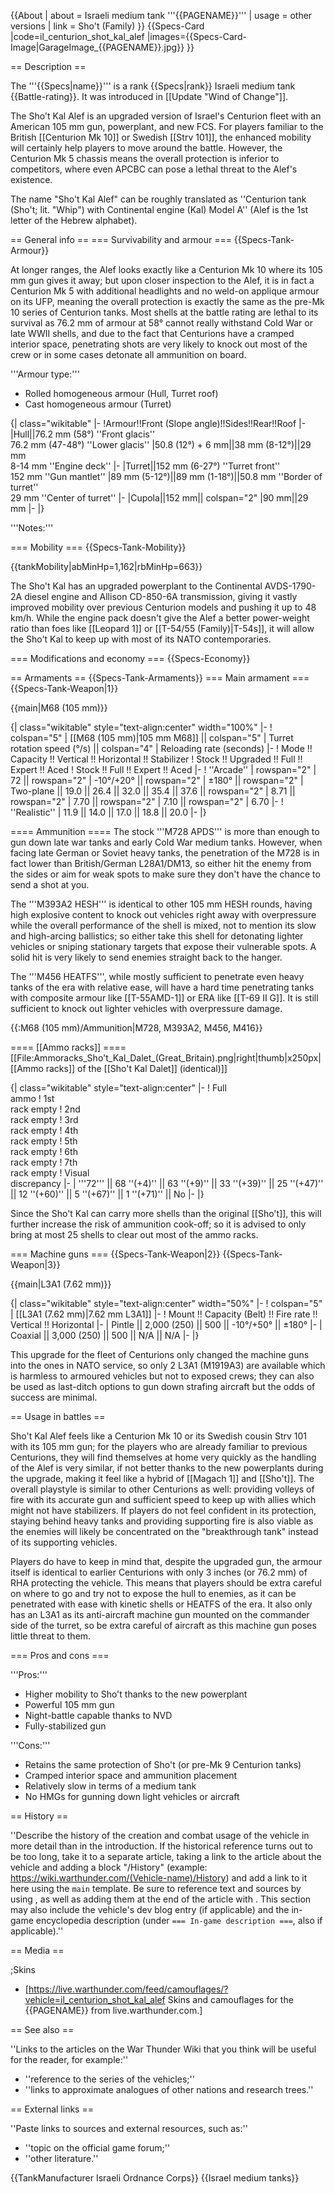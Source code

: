 {{About
| about = Israeli medium tank '''{{PAGENAME}}'''
| usage = other versions
| link = Sho't (Family)
}}
{{Specs-Card
|code=il_centurion_shot_kal_alef
|images={{Specs-Card-Image|GarageImage_{{PAGENAME}}.jpg}}
}}

== Description ==
<!-- ''In the description, the first part should be about the history of the creation and combat usage of the vehicle, as well as its key features. In the second part, tell the reader about the ground vehicle in the game. Insert a screenshot of the vehicle, so that if the novice player does not remember the vehicle by name, he will immediately understand what kind of vehicle the article is talking about.'' -->
The '''{{Specs|name}}''' is a rank {{Specs|rank}} Israeli medium tank {{Battle-rating}}. It was introduced in [[Update "Wind of Change"]].

The Sho't Kal Alef is an upgraded version of Israel's Centurion fleet with an American 105 mm gun, powerplant, and new FCS. For players familiar to the British [[Centurion Mk 10]] or Swedish [[Strv 101]], the enhanced mobility will certainly help players to move around the battle. However, the Centurion Mk 5 chassis means the overall protection is inferior to competitors, where even APCBC can pose a lethal threat to the Alef's existence.

The name "Sho't Kal Alef" can be roughly translated as ''Centurion tank (Sho't; lit. "Whip") with Continental engine (Kal) Model A'' (Alef is the 1st letter of the Hebrew alphabet).

== General info ==
=== Survivability and armour ===
{{Specs-Tank-Armour}}
<!-- ''Describe armour protection. Note the most well protected and key weak areas. Appreciate the layout of modules as well as the number and location of crew members. Is the level of armour protection sufficient, is the placement of modules helpful for survival in combat? If necessary use a visual template to indicate the most secure and weak zones of the armour.'' -->
At longer ranges, the Alef looks exactly like a Centurion Mk 10 where its 105 mm gun gives it away; but upon closer inspection to the Alef, it is in fact a Centurion Mk 5 with additional headlights and no weld-on applique armour on its UFP, meaning the overall protection is exactly the same as the pre-Mk 10 series of Centurion tanks. Most shells at the battle rating are lethal to its survival as 76.2 mm of armour at 58° cannot really withstand Cold War or late WWII shells, and due to the fact that Centurions have a cramped interior space, penetrating shots are very likely to knock out most of the crew or in some cases detonate all ammunition on board.

'''Armour type:'''
* Rolled homogeneous armour (Hull, Turret roof)
* Cast homogeneous armour (Turret)

{| class="wikitable"
|-
!Armour!!Front (Slope angle)!!Sides!!Rear!!Roof
|-
|Hull||76.2 mm (58°) ''Front glacis''<br>76.2 mm (47-48°) ''Lower glacis''
|50.8 (12°) + 6 mm||38 mm (8-12°)||29 mm<br>8-14 mm ''Engine deck''
|-
|Turret||152 mm (6-27°) ''Turret front''<br>152 mm ''Gun mantlet''
|89 mm (5-12°)||89 mm (1-18°)||50.8 mm ''Border of turret''<br>29 mm ''Center of turret''
|-
|Cupola||152 mm|| colspan="2" |90 mm||29 mm
|-
|}

'''Notes:''' <!-- Any additional notes which the user needs to be aware of -->
<!-- Example: * Suspension wheels are 20 mm thick, tracks are 30 mm thick, and torsion bars are 60 mm thick. -->

=== Mobility ===
{{Specs-Tank-Mobility}}
<!-- ''Write about the mobility of the ground vehicle. Estimate the specific power and manoeuvrability, as well as the maximum speed forwards and backwards.'' -->

{{tankMobility|abMinHp=1,162|rbMinHp=663}}

The Sho't Kal has an upgraded powerplant to the Continental AVDS-1790-2A diesel engine and Allison CD-850-6A transmission, giving it vastly improved mobility over previous Centurion models and pushing it up to 48 km/h. While the engine pack doesn't give the Alef a better power-weight ratio than foes like [[Leopard 1]] or [[T-54/55 (Family)|T-54s]], it will allow the Sho't Kal to keep up with most of its NATO contemporaries.

=== Modifications and economy ===
{{Specs-Economy}}

== Armaments ==
{{Specs-Tank-Armaments}}
=== Main armament ===
{{Specs-Tank-Weapon|1}}
<!-- ''Give the reader information about the characteristics of the main gun. Assess its effectiveness in a battle based on the reloading speed, ballistics and the power of shells. Do not forget about the flexibility of the fire, that is how quickly the cannon can be aimed at the target, open fire on it and aim at another enemy. Add a link to the main article on the gun: <code><nowiki>{{main|Name of the weapon}}</nowiki></code>. Describe in general terms the ammunition available for the main gun. Give advice on how to use them and how to fill the ammunition storage.'' -->
{{main|M68 (105 mm)}}

{| class="wikitable" style="text-align:center" width="100%"
|-
! colspan="5" | [[M68 (105 mm)|105 mm M68]] || colspan="5" | Turret rotation speed (°/s) || colspan="4" | Reloading rate (seconds)
|-
! Mode !! Capacity !! Vertical !! Horizontal !! Stabilizer
! Stock !! Upgraded !! Full !! Expert !! Aced
! Stock !! Full !! Expert !! Aced
|-
! ''Arcade''
| rowspan="2" | 72 || rowspan="2" | -10°/+20° || rowspan="2" | ±180° || rowspan="2" | Two-plane || 19.0 || 26.4 || 32.0 || 35.4 || 37.6 || rowspan="2" | 8.71 || rowspan="2" | 7.70 || rowspan="2" | 7.10 || rowspan="2" | 6.70
|-
! ''Realistic''
| 11.9 || 14.0 || 17.0 || 18.8 || 20.0
|-
|}

==== Ammunition ====
The stock '''M728 APDS''' is more than enough to gun down late war tanks and early Cold War medium tanks. However, when facing late German or Soviet heavy tanks, the penetration of the M728 is in fact lower than British/German L28A1/DM13, so either hit the enemy from the sides or aim for weak spots to make sure they don't have the chance to send a shot at you.

The '''M393A2 HESH''' is identical to other 105 mm HESH rounds, having high explosive content to knock out vehicles right away with overpressure while the overall performance of the shell is mixed, not to mention its slow and high-arcing ballistics; so either take this shell for detonating lighter vehicles or sniping stationary targets that expose their vulnerable spots. A solid hit is very likely to send enemies straight back to the hanger.

The '''M456 HEATFS''', while mostly sufficient to penetrate even heavy tanks of the era with relative ease, will have a hard time penetrating tanks with composite armour like [[T-55AMD-1]] or ERA like [[T-69 II G]]. It is still sufficient to knock out lighter vehicles with overpressure damage.

{{:M68 (105 mm)/Ammunition|M728, M393A2, M456, M416}}

==== [[Ammo racks]] ====
[[File:Ammoracks_Sho't_Kal_Dalet_(Great_Britain).png|right|thumb|x250px|[[Ammo racks]] of the [[Sho't Kal Dalet]] (identical)]]
<!-- '''Last updated: 2.17.0.42''' -->
{| class="wikitable" style="text-align:center"
|-
! Full<br>ammo
! 1st<br>rack empty
! 2nd<br>rack empty
! 3rd<br>rack empty
! 4th<br>rack empty
! 5th<br>rack empty
! 6th<br>rack empty
! 7th<br>rack empty
! Visual<br>discrepancy
|-
| '''72''' || 68&nbsp;''(+4)'' || 63&nbsp;''(+9)'' || 33&nbsp;''(+39)'' || 25&nbsp;''(+47)'' || 12&nbsp;''(+60)'' || 5&nbsp;''(+67)'' || 1&nbsp;''(+71)'' || No
|-
|}

Since the Sho't Kal can carry more shells than the original [[Sho't]], this will further increase the risk of ammunition cook-off; so it is advised to only bring at most 25 shells to clear out most of the ammo racks.

=== Machine guns ===
{{Specs-Tank-Weapon|2}}
{{Specs-Tank-Weapon|3}}
<!-- ''Offensive and anti-aircraft machine guns not only allow you to fight some aircraft but also are effective against lightly armoured vehicles. Evaluate machine guns and give recommendations on its use.'' -->
{{main|L3A1 (7.62 mm)}}

{| class="wikitable" style="text-align:center" width="50%"
|-
! colspan="5" | [[L3A1 (7.62 mm)|7.62 mm L3A1]]
|-
! Mount !! Capacity (Belt) !! Fire rate !! Vertical !! Horizontal
|-
| Pintle || 2,000 (250) || 500 || -10°/+50° || ±180°
|-
| Coaxial || 3,000 (250) || 500 || N/A || N/A
|-
|}

This upgrade for the fleet of Centurions only changed the machine guns into the ones in NATO service, so only 2 L3A1 (M1919A3) are available which is harmless to armoured vehicles but not to exposed crews; they can also be used as last-ditch options to gun down strafing aircraft but the odds of success are minimal.

== Usage in battles ==
<!-- ''Describe the tactics of playing in the vehicle, the features of using vehicles in the team and advice on tactics. Refrain from creating a "guide" - do not impose a single point of view but instead give the reader food for thought. Describe the most dangerous enemies and give recommendations on fighting them. If necessary, note the specifics of the game in different modes (AB, RB, SB).'' -->
Sho't Kal Alef feels like a Centurion Mk 10 or its Swedish cousin Strv 101 with its 105 mm gun; for the players who are already familiar to previous Centurions, they will find themselves at home very quickly as the handling of the Alef is very similar, if not better thanks to the new powerplants during the upgrade, making it feel like a hybrid of [[Magach 1]] and [[Sho't]]. The overall playstyle is similar to other Centurions as well: providing volleys of fire with its accurate gun and sufficient speed to keep up with allies which might not have stabilizers. If players do not feel confident in its protection, staying behind heavy tanks and providing supporting fire is also viable as the enemies will likely be concentrated on the "breakthrough tank" instead of its supporting vehicles.

Players do have to keep in mind that, despite the upgraded gun, the armour itself is identical to earlier Centurions with only 3 inches (or 76.2 mm) of RHA protecting the vehicle. This means that players should be extra careful on where to go and try not to expose the hull to enemies, as it can be penetrated with ease with kinetic shells or HEATFS of the era. It also only has an L3A1 as its anti-aircraft machine gun mounted on the commander side of the turret, so be extra careful of aircraft as this machine gun poses little threat to them.

=== Pros and cons ===
<!-- ''Summarise and briefly evaluate the vehicle in terms of its characteristics and combat effectiveness. Mark its pros and cons in a bulleted list. Try not to use more than 6 points for each of the characteristics. Avoid using categorical definitions such as "bad", "good" and the like - use substitutions with softer forms such as "inadequate" and "effective".'' -->

'''Pros:'''

* Higher mobility to Sho't thanks to the new powerplant
* Powerful 105 mm gun
* Night-battle capable thanks to NVD
* Fully-stabilized gun

'''Cons:'''

* Retains the same protection of Sho't (or pre-Mk 9 Centurion tanks)
* Cramped interior space and ammunition placement
* Relatively slow in terms of a medium tank
* No HMGs for gunning down light vehicles or aircraft

== History ==
<!-- ''Describe the history of the creation and combat usage of the vehicle in more detail than in the introduction. If the historical reference turns out to be too long, take it to a separate article, taking a link to the article about the vehicle and adding a block "/History" (example: <nowiki>https://wiki.warthunder.com/(Vehicle-name)/History</nowiki>) and add a link to it here using the <code>main</code> template. Be sure to reference text and sources by using <code><nowiki><ref></ref></nowiki></code>, as well as adding them at the end of the article with <code><nowiki><references /></nowiki></code>. This section may also include the vehicle's dev blog entry (if applicable) and the in-game encyclopedia description (under <code><nowiki>=== In-game description ===</nowiki></code>, also if applicable).'' -->
''Describe the history of the creation and combat usage of the vehicle in more detail than in the introduction. If the historical reference turns out to be too long, take it to a separate article, taking a link to the article about the vehicle and adding a block "/History" (example: <nowiki>https://wiki.warthunder.com/(Vehicle-name)/History</nowiki>) and add a link to it here using the <code>main</code> template. Be sure to reference text and sources by using <code><nowiki><ref></ref></nowiki></code>, as well as adding them at the end of the article with <code><nowiki><references /></nowiki></code>. This section may also include the vehicle's dev blog entry (if applicable) and the in-game encyclopedia description (under <code><nowiki>=== In-game description ===</nowiki></code>, also if applicable).''

== Media ==
<!-- ''Excellent additions to the article would be video guides, screenshots from the game, and photos.'' -->

;Skins
* [https://live.warthunder.com/feed/camouflages/?vehicle=il_centurion_shot_kal_alef Skins and camouflages for the {{PAGENAME}} from live.warthunder.com.]

== See also ==
<!-- ''Links to the articles on the War Thunder Wiki that you think will be useful for the reader, for example:''
* ''reference to the series of the vehicles;''
* ''links to approximate analogues of other nations and research trees.'' -->
''Links to the articles on the War Thunder Wiki that you think will be useful for the reader, for example:''

* ''reference to the series of the vehicles;''
* ''links to approximate analogues of other nations and research trees.''

== External links ==
<!-- ''Paste links to sources and external resources, such as:''
* ''topic on the official game forum;''
* ''other literature.'' -->
''Paste links to sources and external resources, such as:''

* ''topic on the official game forum;''
* ''other literature.''

{{TankManufacturer Israeli Ordnance Corps}}
{{Israel medium tanks}}